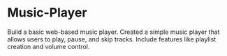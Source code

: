 # Music-Player
Build a basic web-based music player. Created a simple music player that allows users to play, pause, and skip tracks. Include features like playlist creation and volume control.
